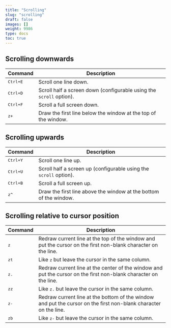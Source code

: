 ```yaml
---
title: "Scrolling"
slug: "scrolling"
draft: false
images: []
weight: 9986
type: docs
toc: true
---
```


## Scrolling downwards
Command | Description 
--- | ---
<kbd>Ctrl+E</kbd> | Scroll one line down.
<kbd>Ctrl+D</kbd> | Scroll half a screen down (configurable using the `scroll` option).
<kbd>Ctrl+F</kbd> | Scroll a full screen down.
<kbd>z+</kbd> | Draw the first line below the window at the top of the window.

## Scrolling upwards
Command | Description 
--- | ---
<kbd>Ctrl+Y</kbd> | Scroll one line up.
<kbd>Ctrl+U</kbd> | Scroll half a screen up (configurable using the `scroll` option).
<kbd>Ctrl+B</kbd> | Scroll a full screen up.
<kbd>z^</kbd> | Draw the first line above the window at the bottom of the window.

## Scrolling relative to cursor position
Command | Description 
--- | ---
<kbd>z<CR></kbd> | Redraw current line at the top of the window and put the cursor on the first non-blank character on the line.
<kbd>zt</kbd> | Like <kbd>z<CR></kbd> but leave the cursor in the same column.
<kbd>z.</kbd> | Redraw current line at the center of the window and put the cursor on the first non-blank character on the line.
<kbd>zz</kbd> | Like <kbd>z.</kbd> but leave the cursor in the same column.
<kbd>z-</kbd> | Redraw current line at the bottom of the window and put the cursor on the first non-blank character on the line.
<kbd>zb</kbd> | Like <kbd>z-</kbd> but leave the cursor in the same column.

